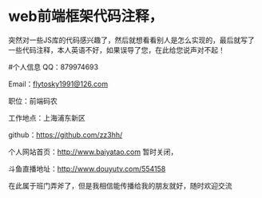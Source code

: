 # web前端框架代码注释，

突然对一些JS库的代码感兴趣了，然后就想看看别人是怎么实现的，最后就写了一些代码注释，本人英语不好，如果误导了您，在此给您说声对不起！

#个人信息
QQ：879974693

Email：flytosky1991@126.com

职位：前端码农

工作地点：上海浦东新区

github：https://github.com/zz3hh/

个人网站首页：http://www.baiyatao.com 暂时关闭，

斗鱼直播地址：http://www.douyutv.com/554158


在此属于班门弄斧了，但是我相信能传播给我的朋友就好，随时欢迎交流
